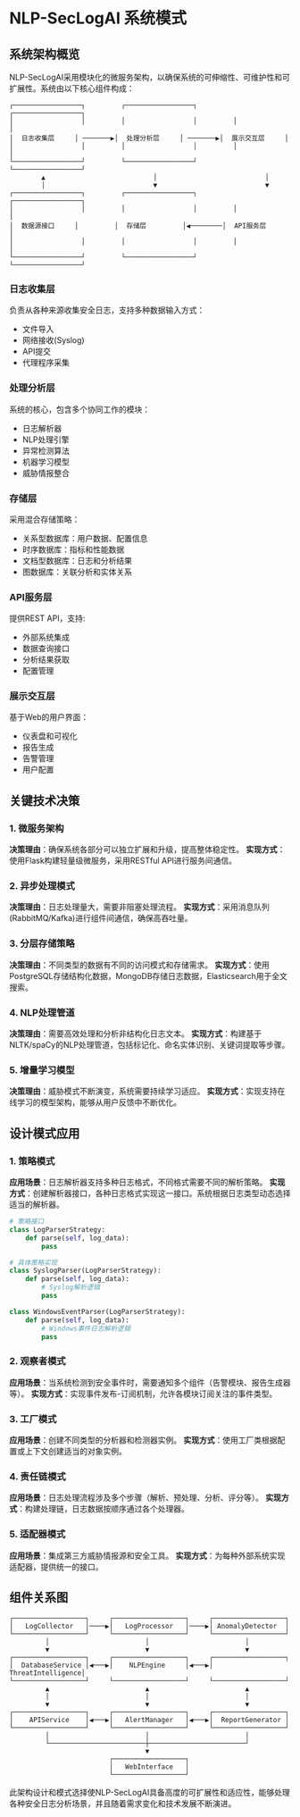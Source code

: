 # NLP-SecLogAI 系统模式

## 系统架构概览

NLP-SecLogAI采用模块化的微服务架构，以确保系统的可伸缩性、可维护性和可扩展性。系统由以下核心组件构成：

```
┌─────────────────┐         ┌─────────────────┐         ┌─────────────────┐
│                 │         │                 │         │                 │
│  日志收集层     │ ───────▶│  处理分析层     │ ───────▶│  展示交互层     │
│                 │         │                 │         │                 │
└─────────────────┘         └─────────────────┘         └─────────────────┘
        ▲                           │                           │
        │                           ▼                           ▼
┌─────────────────┐         ┌─────────────────┐         ┌─────────────────┐
│                 │         │                 │         │                 │
│  数据源接口     │         │  存储层         │◀────────│  API服务层      │
│                 │         │                 │         │                 │
└─────────────────┘         └─────────────────┘         └─────────────────┘
```

### 日志收集层
负责从各种来源收集安全日志，支持多种数据输入方式：
- 文件导入
- 网络接收(Syslog)
- API提交
- 代理程序采集

### 处理分析层
系统的核心，包含多个协同工作的模块：
- 日志解析器
- NLP处理引擎
- 异常检测算法
- 机器学习模型
- 威胁情报整合

### 存储层
采用混合存储策略：
- 关系型数据库：用户数据、配置信息
- 时序数据库：指标和性能数据
- 文档型数据库：日志和分析结果
- 图数据库：关联分析和实体关系

### API服务层
提供REST API，支持:
- 外部系统集成
- 数据查询接口
- 分析结果获取
- 配置管理

### 展示交互层
基于Web的用户界面：
- 仪表盘和可视化
- 报告生成
- 告警管理
- 用户配置

## 关键技术决策

### 1. 微服务架构
**决策理由**：确保系统各部分可以独立扩展和升级，提高整体稳定性。
**实现方式**：使用Flask构建轻量级微服务，采用RESTful API进行服务间通信。

### 2. 异步处理模式
**决策理由**：日志处理量大，需要非阻塞处理流程。
**实现方式**：采用消息队列(RabbitMQ/Kafka)进行组件间通信，确保高吞吐量。

### 3. 分层存储策略
**决策理由**：不同类型的数据有不同的访问模式和存储需求。
**实现方式**：使用PostgreSQL存储结构化数据，MongoDB存储日志数据，Elasticsearch用于全文搜索。

### 4. NLP处理管道
**决策理由**：需要高效处理和分析非结构化日志文本。
**实现方式**：构建基于NLTK/spaCy的NLP处理管道，包括标记化、命名实体识别、关键词提取等步骤。

### 5. 增量学习模型
**决策理由**：威胁模式不断演变，系统需要持续学习适应。
**实现方式**：实现支持在线学习的模型架构，能够从用户反馈中不断优化。

## 设计模式应用

### 1. 策略模式
**应用场景**：日志解析器支持多种日志格式，不同格式需要不同的解析策略。
**实现方式**：创建解析器接口，各种日志格式实现这一接口。系统根据日志类型动态选择适当的解析器。

```python
# 策略接口
class LogParserStrategy:
    def parse(self, log_data):
        pass

# 具体策略实现
class SyslogParser(LogParserStrategy):
    def parse(self, log_data):
        # Syslog解析逻辑
        pass

class WindowsEventParser(LogParserStrategy):
    def parse(self, log_data):
        # Windows事件日志解析逻辑
        pass
```

### 2. 观察者模式
**应用场景**：当系统检测到安全事件时，需要通知多个组件（告警模块、报告生成器等）。
**实现方式**：实现事件发布-订阅机制，允许各模块订阅关注的事件类型。

### 3. 工厂模式
**应用场景**：创建不同类型的分析器和检测器实例。
**实现方式**：使用工厂类根据配置或上下文创建适当的对象实例。

### 4. 责任链模式
**应用场景**：日志处理流程涉及多个步骤（解析、预处理、分析、评分等）。
**实现方式**：构建处理链，日志数据按顺序通过各个处理器。

### 5. 适配器模式
**应用场景**：集成第三方威胁情报源和安全工具。
**实现方式**：为每种外部系统实现适配器，提供统一的接口。

## 组件关系图

```
┌──────────────────┐     ┌──────────────────┐     ┌──────────────────┐
│   LogCollector   │────▶│   LogProcessor   │────▶│ AnomalyDetector  │
└──────────────────┘     └──────────────────┘     └──────────────────┘
         │                        │                        │
         ▼                        ▼                        ▼
┌──────────────────┐     ┌──────────────────┐     ┌──────────────────┐
│  DatabaseService │◀───▶│    NLPEngine     │◀───▶│ ThreatIntelligence│
└──────────────────┘     └──────────────────┘     └──────────────────┘
         ▲                        ▲                        ▲
         │                        │                        │
         ▼                        ▼                        ▼
┌──────────────────┐     ┌──────────────────┐     ┌──────────────────┐
│    APIService    │◀───▶│   AlertManager   │◀───▶│  ReportGenerator │
└──────────────────┘     └──────────────────┘     └──────────────────┘
         │                        │                        │
         └────────────────────────┼────────────────────────┘
                                  ▼
                         ┌──────────────────┐
                         │   WebInterface   │
                         └──────────────────┘
```

此架构设计和模式选择使NLP-SecLogAI具备高度的可扩展性和适应性，能够处理各种安全日志分析场景，并且随着需求变化和技术发展不断演进。 